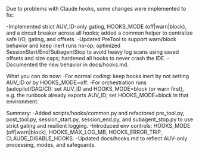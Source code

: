 Due to problems with Claude hooks, some changes were implemented to fix:

-Implemented strict AUV_ID-only gating, HOOKS_MODE (off|warn|block), and a circuit breaker across all hooks; added a common helper to centralize safe I/O, gating, and offsets.
-Updated PreTool to support warn/block behavior and keep inert runs no-op; optimized SessionStart/End/SubagentStop to avoid heavy log scans using saved offsets and size caps; hardened all hooks to never crash the IDE.
-Documented the new behavior in docs/hooks.md.


What you can do now:
-For normal coding: keep hooks inert by not setting AUV_ID or by HOOKS_MODE=off.
-For orchestration runs (autopilot/DAG/CI): set AUV_ID and HOOKS_MODE=block (or warn first), e.g. the runbook already exports AUV_ID; set HOOKS_MODE=block in that environment.

Summary:
-Added scripts/hooks/common.py and refactored pre_tool.py, post_tool.py, session_start.py, session_end.py, and subagent_stop.py to use strict gating and resilient logging.
-Introduced env controls: HOOKS_MODE (off|warn|block), HOOKS_MAX_LOG_MB, HOOKS_ERROR_TRIP, CLAUDE_DISABLE_HOOKS.
-Updated docs/hooks.md to reflect AUV-only processing, modes, and safeguards.